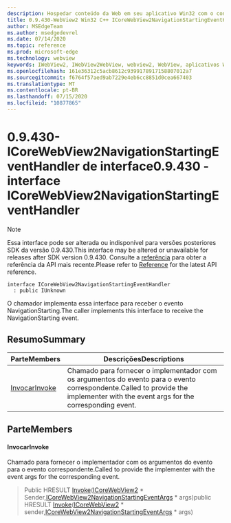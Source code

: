 ```yaml
---
description: Hospedar conteúdo da Web em seu aplicativo Win32 com o controle WebView2 do Microsoft Edge
title: 0.9.430-WebView2 Win32 C++ ICoreWebView2NavigationStartingEventHandler
author: MSEdgeTeam
ms.author: msedgedevrel
ms.date: 07/14/2020
ms.topic: reference
ms.prod: microsoft-edge
ms.technology: webview
keywords: IWebView2, IWebView2WebView, webview2, WebView, aplicativos Win32, Win32, Edge, ICoreWebView2, ICoreWebView2Host, controle do navegador, HTML Edge
ms.openlocfilehash: 161e36312c5acb8612c9399178917158807012a7
ms.sourcegitcommit: f6764f57aed9ab7229e4eb6cc8851d0cea667403
ms.translationtype: MT
ms.contentlocale: pt-BR
ms.lasthandoff: 07/15/2020
ms.locfileid: "10877865"
---
```

# <span data-ttu-id="3a5bf-104">0.9.430-ICoreWebView2NavigationStartingEventHandler de interface</span><span class="sxs-lookup"><span data-stu-id="3a5bf-104">0.9.430 - interface ICoreWebView2NavigationStartingEventHandler</span></span> 

> [!NOTE]
> <span data-ttu-id="3a5bf-105">Essa interface pode ser alterada ou indisponível para versões posteriores SDK da versão 0.9.430.</span><span class="sxs-lookup"><span data-stu-id="3a5bf-105">This interface may be altered or unavailable for releases after SDK version 0.9.430.</span></span> <span data-ttu-id="3a5bf-106">Consulte a [referência](../../../webview2-api-reference.md) para obter a referência da API mais recente.</span><span class="sxs-lookup"><span data-stu-id="3a5bf-106">Please refer to [Reference](../../../webview2-api-reference.md) for the latest API reference.</span></span>

```
interface ICoreWebView2NavigationStartingEventHandler
  : public IUnknown
```

<span data-ttu-id="3a5bf-107">O chamador implementa essa interface para receber o evento NavigationStarting.</span><span class="sxs-lookup"><span data-stu-id="3a5bf-107">The caller implements this interface to receive the NavigationStarting event.</span></span>

## <span data-ttu-id="3a5bf-108">Resumo</span><span class="sxs-lookup"><span data-stu-id="3a5bf-108">Summary</span></span>

 <span data-ttu-id="3a5bf-109">Parte</span><span class="sxs-lookup"><span data-stu-id="3a5bf-109">Members</span></span>                        | <span data-ttu-id="3a5bf-110">Descrições</span><span class="sxs-lookup"><span data-stu-id="3a5bf-110">Descriptions</span></span>
--------------------------------|---------------------------------------------
[<span data-ttu-id="3a5bf-111">Invocar</span><span class="sxs-lookup"><span data-stu-id="3a5bf-111">Invoke</span></span>](#invoke) | <span data-ttu-id="3a5bf-112">Chamado para fornecer o implementador com os argumentos do evento para o evento correspondente.</span><span class="sxs-lookup"><span data-stu-id="3a5bf-112">Called to provide the implementer with the event args for the corresponding event.</span></span>

## <span data-ttu-id="3a5bf-113">Parte</span><span class="sxs-lookup"><span data-stu-id="3a5bf-113">Members</span></span>

#### <span data-ttu-id="3a5bf-114">Invocar</span><span class="sxs-lookup"><span data-stu-id="3a5bf-114">Invoke</span></span> 

<span data-ttu-id="3a5bf-115">Chamado para fornecer o implementador com os argumentos do evento para o evento correspondente.</span><span class="sxs-lookup"><span data-stu-id="3a5bf-115">Called to provide the implementer with the event args for the corresponding event.</span></span>

> <span data-ttu-id="3a5bf-116">Public HRESULT [Invoke](#invoke)([ICoreWebView2](ICoreWebView2.md) \* Sender,[ICoreWebView2NavigationStartingEventArgs](ICoreWebView2NavigationStartingEventArgs.md) \* args)</span><span class="sxs-lookup"><span data-stu-id="3a5bf-116">public HRESULT [Invoke](#invoke)([ICoreWebView2](ICoreWebView2.md) \* sender,[ICoreWebView2NavigationStartingEventArgs](ICoreWebView2NavigationStartingEventArgs.md) \* args)</span></span>

